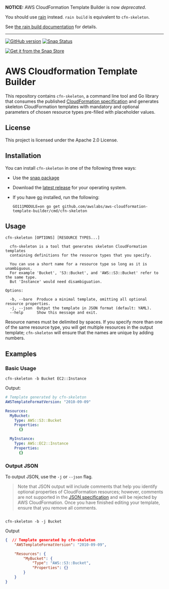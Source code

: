 **NOTICE:** AWS CloudFormation Template Builder is now *deprecated*.

You should use [rain](https://github.com/aws-cloudformation/rain) instead. `rain build` is equivalent to `cfn-skeleton`.

See [the rain build documentation](https://aws-cloudformation.github.io/rain/rain_build.html) for details.

---

[![GitHub version](https://badge.fury.io/gh/awslabs%2Faws-cloudformation-template-builder.svg)](https://badge.fury.io/gh/awslabs%2Faws-cloudformation-template-builder)
[![Snap Status](https://build.snapcraft.io/badge/awslabs/aws-cloudformation-template-builder.svg)](https://build.snapcraft.io/user/awslabs/aws-cloudformation-template-builder)

[![Get it from the Snap Store](https://snapcraft.io/static/images/badges/en/snap-store-white.svg)](https://snapcraft.io/cfn-skeleton)

# AWS Cloudformation Template Builder

This repository contains `cfn-skeleton`, a command line tool and Go library that consumes the published [CloudFormation specification](https://docs.aws.amazon.com/AWSCloudFormation/latest/UserGuide/cfn-resource-specification.html) and generates skeleton CloudFormation templates with mandatory and optional parameters of chosen resource types pre-filled with placeholder values.

## License

This project is licensed under the Apache 2.0 License.

## Installation

You can install `cfn-skeleton` in one of the following three ways:

* Use the [snap package](https://snapcraft.io/cfn-skeleton)

* Download the [latest release](https://github.com/awslabs/aws-cloudformation-template-builder/releases/latest) for your operating system.

* If you have [go](https://golang.org/) installed, run the following:

    `GO111MODULE=on go get github.com/awslabs/aws-cloudformation-template-builder/cmd/cfn-skeleton`

## Usage

```console
cfn-skeleton [OPTIONS] [RESOURCE TYPES...]

  cfn-skeleton is a tool that generates skeleton CloudFormation templates
  containing definitions for the resource types that you specify.

  You can use a short name for a resource type so long as it is unambiguous.
  For example 'Bucket', 'S3::Bucket', and 'AWS::S3::Bucket' refer to the same type.
  But 'Instance' would need disambiguation.

Options:

  -b, --bare  Produce a minimal template, omitting all optional resource properties.
  -j, --json  Output the template in JSON format (default: YAML).
  --help      Show this message and exit.
```

Resource names must be delimited by spaces. If you specify more than one of the same resource type, you will get multiple resources in the output template; `cfn-skeleton` will ensure that the names are unique by adding numbers.

## Examples

### Basic Usage

```console
cfn-skeleton -b Bucket EC2::Instance
```

Output:
```yaml
# Template generated by cfn-skeleton
AWSTemplateFormatVersion: "2010-09-09"

Resources:
  MyBucket:
    Type: AWS::S3::Bucket
    Properties:
      {}

  MyInstance:
    Type: AWS::EC2::Instance
    Properties:
      {}
```

### Output JSON

To output JSON, use the `-j` or `--json` flag.

> Note that JSON output will include comments that help you identify optional properties of CloudFormation resources; however, comments are not supported in the [JSON specification](http://www.json.org/) and will be rejected by AWS CloudFormation. Once you have finished editing your template, ensure that you remove all comments.

```console

cfn-skeleton -b -j Bucket
```

Output
```json
{  // Template generated by cfn-skeleton
    "AWSTemplateFormatVersion": "2010-09-09",

    "Resources": {
        "MyBucket": {
            "Type": "AWS::S3::Bucket",
            "Properties": {}
        }
    }
}
```

